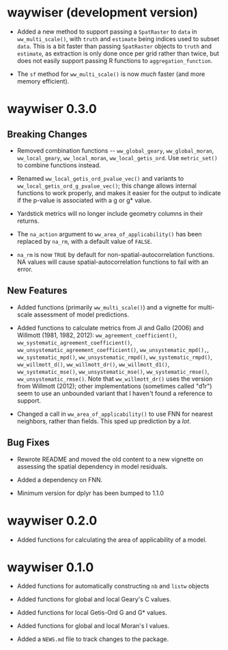# waywiser (development version)

* Added a new method to support passing a `SpatRaster` to `data` in 
  `ww_multi_scale()`, with `truth` and `estimate` being indices used to subset 
  `data`. This is a bit faster than passing `SpatRaster` objects to `truth` and
  `estimate`, as extraction is only done once per grid rather than twice, but 
  does not easily support passing R functions to `aggregation_function`.
  
* The `sf` method for `ww_multi_scale()` is now _much_ faster (and more memory 
  efficient). 

# waywiser 0.3.0

## Breaking Changes

* Removed combination functions -- `ww_global_geary`, `ww_global_moran`, 
  `ww_local_geary`, `ww_local_moran`, `ww_local_getis_ord`. Use `metric_set()`
  to combine functions instead.

* Renamed `ww_local_getis_ord_pvalue_vec()` and variants to 
  `ww_local_getis_ord_g_pvalue_vec()`; this change allows internal functions to
  work properly, and makes it easier for the output to indicate if the p-value
  is associated with a g or g* value.

* Yardstick metrics will no longer include geometry columns in their returns.

* The `na_action` argument to `ww_area_of_applicability()` has been replaced by
  `na_rm`, with a default value of `FALSE`. 
  
* `na_rm` is now `TRUE` by default for non-spatial-autocorrelation functions.
  NA values will cause spatial-autocorrelation functions to fail with an error.

## New Features

* Added functions (primarily `ww_multi_scale()`) and a vignette for multi-scale 
  assessment of model predictions.

* Added functions to calculate metrics from Ji and Gallo (2006) and Willmott
  (1981, 1982, 2012): `ww_agreement_coefficient()`, 
  `ww_systematic_agreement_coefficient()`, 
  `ww_unsystematic_agreement_coefficient()`, `ww_unsystematic_mpd(),`,
  `ww_systematic_mpd()`, `ww_unsystematic_rmpd()`, `ww_systematic_rmpd()`,
  `ww_willmott_d()`, `ww_willmott_dr()`, `ww_willmott_d1()`, 
  `ww_systematic_mse()`, `ww_unsystematic_mse()`, `ww_systematic_rmse()`,
  `ww_unsystematic_rmse()`. Note that `ww_willmott_dr()` uses the version
  from Willmott (2012); other implementations (sometimes called "d1r") seem to 
  use an unbounded variant that I haven't found a reference to support.

* Changed a call in `ww_area_of_applicability()` to use FNN for nearest 
  neighbors, rather than fields. This sped up prediction by a _lot_.

## Bug Fixes

* Rewrote README and moved the old content to a new vignette on assessing the
  spatial dependency in model residuals.
  
* Added a dependency on FNN.

* Minimum version for dplyr has been bumped to 1.1.0

# waywiser 0.2.0

* Added functions for calculating the area of applicability of a model. 

# waywiser 0.1.0

* Added functions for automatically constructing `nb` and `listw` objects

* Added functions for global and local Geary's C values.

* Added functions for local Getis-Ord G and G* values.

* Added functions for global and local Moran's I values.

* Added a `NEWS.md` file to track changes to the package.
